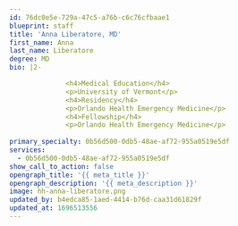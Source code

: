 ```yaml
---
id: 76dc0e5e-729a-47c5-a76b-c6c76cfbaae1
blueprint: staff
title: 'Anna Liberatore, MD'
first_name: Anna
last_name: Liberatore
degree: MD
bio: |2-

              <h4>Medical Education</h4>
              <p>University of Vermont</p>
              <h4>Residency</h4>
              <p>Orlando Health Emergency Medicine</p>
              <h4>Fellowship</h4>
              <p>Orlando Health Emergency Medicine</p>
          
primary_specialty: 0b56d500-0db5-48ae-af72-955a0519e5df
services:
  - 0b56d500-0db5-48ae-af72-955a0519e5df
show_call_to_action: false
opengraph_title: '{{ meta_title }}'
opengraph_description: '{{ meta_description }}'
image: hh-anna-liberatore.png
updated_by: b4edca85-1aed-4414-b76d-caa31d61829f
updated_at: 1696513556
---
```

